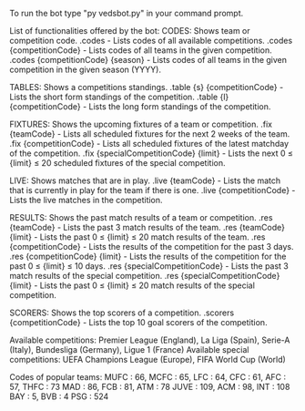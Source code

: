 To run the bot type "py vedsbot.py" in your command prompt.

List of functionalities offered by the bot:
CODES: Shows team or competition code.
  .codes - Lists codes of all available competitions.
  .codes {competitionCode} - Lists codes of all teams in the given competition.
  .codes {competitionCode} {season} - Lists codes of all teams in the given competition in the given season (YYYY).

TABLES:  Shows a competitions standings.
  .table {s} {competitionCode} - Lists the short form standings of the competition.
  .table {l} {competitionCode} - Lists the long form standings of the competition.

FIXTURES: Shows the upcoming fixtures of a team or competition.
  .fix {teamCode} - Lists all scheduled fixtures for the next 2 weeks of the team.
  .fix {competitionCode} - Lists all scheduled fixtures of the latest matchday of the competition.
  .fix {specialCompetitionCode} {limit} - Lists the next 0 ≤ {limit} ≤ 20 scheduled fixtures of the special competition.

LIVE: Shows matches that are in play.
  .live {teamCode} - Lists the match that is currently in play for the team if there is one.
  .live {competitionCode} - Lists the live matches in the competition.

RESULTS:  Shows the past match results of a team or competition.
  .res {teamCode} - Lists the past 3 match results of the team.
  .res {teamCode} {limit} - Lists the past 0 ≤ {limit} ≤ 20 match results of the team.
  .res {competitionCode} - Lists the results of the competition for the past 3 days.
  .res {competitionCode} {limit} - Lists the results of the competition for the past 0 ≤ {limit} ≤ 10 days.
  .res {specialCompetitionCode} - Lists the past 3 match results of the special competition.
  .res {specialCompetitionCode} {limit} - Lists the past 0 ≤ {limit} ≤ 20 match results of the special competition.
  
SCORERS: Shows the top scorers of a competition.
  .scorers {competitionCode} - Lists the top 10 goal scorers of the competition.

Available competitions: Premier League (England), La Liga (Spain), Serie-A (Italy), Bundesliga (Germany), Ligue 1 (France)
Available special competitions: UEFA Champions League (Europe), FIFA World Cup (World)

Codes of popular teams:
MUFC : 66, MCFC : 65, LFC : 64, CFC : 61, AFC : 57, THFC : 73
MAD : 86, FCB : 81, ATM : 78
JUVE : 109, ACM : 98, INT : 108
BAY : 5, BVB : 4
PSG : 524